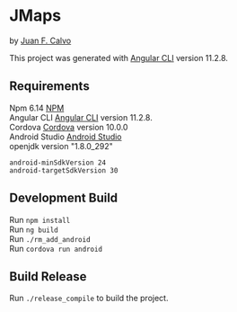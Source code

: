 # JMaps
by [Juan F. Calvo](http://www.actualsoft.com.ar)

This project was generated with [Angular CLI](https://github.com/angular/angular-cli) version 11.2.8.

## Requirements 
Npm 6.14 [NPM](https://www.npmjs.com/get-npm)   
Angular CLI [Angular CLI](https://github.com/angular/angular-cli) version 11.2.8.   
Cordova [Cordova](https://cordova.apache.org/#getstarted) version 10.0.0    
Android Studio  [Android Studio](https://developer.android.com/studio)  
openjdk version "1.8.0_292" 

`android-minSdkVersion 24`  
`android-targetSdkVersion 30`   

## Development Build

Run `npm install`    
Run `ng build`  
Run `./rm_add_android`  
Run `cordova run android`   



## Build Release

Run `./release_compile` to build the project.